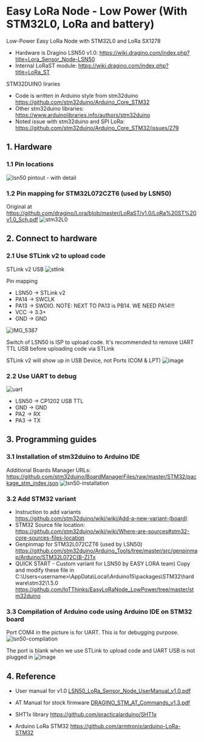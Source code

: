 # Easy LoRa Node - Low Power (With STM32L0, LoRa and battery)
Low-Power Easy LoRa Node with STM32L0 and LoRa SX1278
* Hardware is Dragino LSN50 v1.0: https://wiki.dragino.com/index.php?title=Lora_Sensor_Node-LSN50
* Internal LoRaST module: https://wiki.dragino.com/index.php?title=LoRa_ST

STM32DUINO liraries
* Code is written in Arduino style from stm32duino https://github.com/stm32duino/Arduino_Core_STM32
* Other stm32duino libraries: https://www.arduinolibraries.info/authors/stm32duino
* Noted issue with stm32duino and SPI LoRa: https://github.com/stm32duino/Arduino_Core_STM32/issues/279

## 1. Hardware
### 1.1 Pin locations
![lsn50 pintout - with detail](https://user-images.githubusercontent.com/29994971/55710783-91e49300-5a15-11e9-8d2c-01034367a500.png)

### 1.2 Pin mapping for STM32L072CZT6 (used by LSN50)
Original at https://github.com/dragino/Lora/blob/master/LoRaST/v1.0/LoRa%20ST%20v1.0_Sch.pdf
![stm32L0](https://user-images.githubusercontent.com/29994971/55408675-b3173080-558a-11e9-8747-4baf99477c76.jpg)

## 2. Connect to hardware
### 2.1 Use STLink v2 to upload code
STLink v2 USB
![stlink](https://user-images.githubusercontent.com/29994971/55932515-38b67280-5c54-11e9-85ab-d6fdeee5cf2b.png)

Pin mapping
* LSN50 -> STLink v2
* PA14 -> SWCLK
* PA13 -> SWDIO. NOTE: NEXT TO PA13 is PB14. WE NEED PA14!!!
* VCC -> 3.3+
* GND -> GND

![IMG_5387](https://user-images.githubusercontent.com/29994971/61577999-d655f380-ab19-11e9-9e19-86551319ea89.JPG)

Switch of LSN50 is ISP to upload code.
It's recommended to remove UART TTL USB before uploading code via STLink

STLink v2 will show up in USB Device, not Ports (COM & LPT)
![image](https://user-images.githubusercontent.com/29994971/61578026-698f2900-ab1a-11e9-9233-5b52c1c0e661.png)

### 2.2 Use UART to debug
![uart](https://user-images.githubusercontent.com/29994971/55932615-a06cbd80-5c54-11e9-8495-a97811dfcb39.jpg)

* LSN50 -> CP1202 USB TTL
* GND -> GND
* PA2 -> RX
* PA3 -> TX

## 3. Programming guides
### 3.1 Installation of stm32duino to Arduino IDE
Additional Boards Manager URLs: https://github.com/stm32duino/BoardManagerFiles/raw/master/STM32/package_stm_index.json
![lsn50-installation](https://user-images.githubusercontent.com/29994971/55409705-b14e6c80-558c-11e9-827b-2833cfe7e0e3.png)

### 3.2 Add STM32 variant
* Instruction to add variants https://github.com/stm32duino/wiki/wiki/Add-a-new-variant-(board)
* STM32 Source file location: https://github.com/stm32duino/wiki/wiki/Where-are-sources#stm32-core-sources-files-location
* Genpinmap for STM32L072CZT6 (used by LSN50) https://github.com/stm32duino/Arduino_Tools/tree/master/src/genpinmap/Arduino/STM32L072C(B-Z)Tx
* QUICK START - Custom variant for LSN50 by EASY LORA team)
Copy and modify these file in C:\Users\<username>\AppData\Local\Arduino15\packages\STM32\hardware\stm32\1.5.0
https://github.com/IoTThinks/EasyLoRaNode_LowPower/tree/master/stm32duino
  
### 3.3 Compilation of Arduino code using Arduino IDE on STM32 board
Port COM4 in the picture is for UART. This is for debugging purpose.
![lsn50-compilation](https://user-images.githubusercontent.com/29994971/55931782-0c4d2700-5c51-11e9-91d2-9d80c77d31a0.png)

The port is blank when we use STLink to upload code and UART USB is not plugged in
![image](https://user-images.githubusercontent.com/29994971/61577990-9727a280-ab19-11e9-8e37-f5a4bba07b25.png)

## 4. Reference
* User manual for v1.0
[LSN50_LoRa_Sensor_Node_UserManual_v1.0.pdf](https://github.com/IoTThinks/EasyLoRaNode_LowPower/files/2973844/LSN50_LoRa_Sensor_Node_UserManual_v1.0.pdf)

* AT Manual for stock firmware [DRAGINO_STM_AT_Commands_v1.3.pdf](https://github.com/IoTThinks/EasyLoRaNode_LowPower/files/2973845/DRAGINO_STM_AT_Commands_v1.3.pdf)

* SHT1x library https://github.com/practicalarduino/SHT1x

* Arduino LoRa STM32 https://github.com/armtronix/arduino-LoRa-STM32
